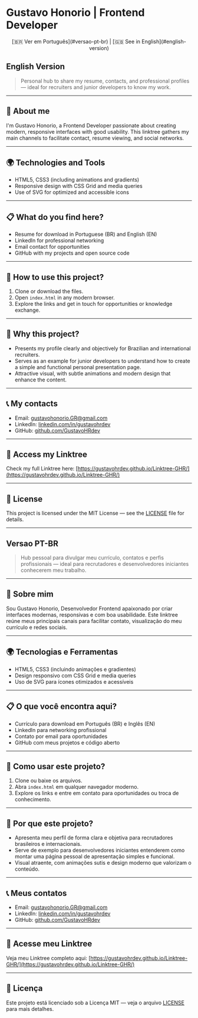 # Gustavo Honorio | Frontend Developer

<p align="center">
  [🇧🇷 Ver em Português](#versao-pt-br) | [🇬🇧 See in English](#english-version)
</p>

## English Version <a name="english-version"></a>

> Personal hub to share my resume, contacts, and professional profiles — ideal for recruiters and junior developers to know my work.

---

## 💼 About me

I'm Gustavo Honorio, a Frontend Developer passionate about creating modern, responsive interfaces with good usability. This linktree gathers my main channels to facilitate contact, resume viewing, and social networks.

---

## 🌍 Technologies and Tools

- HTML5, CSS3 (including animations and gradients)  
- Responsive design with CSS Grid and media queries  
- Use of SVG for optimized and accessible icons  

---

## 📋 What do you find here?

- Resume for download in Portuguese (BR) and English (EN)  
- LinkedIn for professional networking  
- Email contact for opportunities  
- GitHub with my projects and open source code  

---

## 🚀 How to use this project?

1. Clone or download the files.  
2. Open `index.html` in any modern browser.  
3. Explore the links and get in touch for opportunities or knowledge exchange.

---

## 🎯 Why this project?

- Presents my profile clearly and objectively for Brazilian and international recruiters.  
- Serves as an example for junior developers to understand how to create a simple and functional personal presentation page.  
- Attractive visual, with subtle animations and modern design that enhance the content.

---

## 📞 My contacts

- Email: [gustavohonorio.GR@gmail.com](mailto:gustavohonorio.GR@gmail.com)  
- LinkedIn: [linkedin.com/in/gustavohrdev](https://www.linkedin.com/in/gustavohrdev/)  
- GitHub: [github.com/GustavoHRdev](https://github.com/GustavoHRdev)  

---

## 🔗 Access my Linktree

Check my full Linktree here: [https://gustavohrdev.github.io/Linktree-GHR/](https://gustavohrdev.github.io/Linktree-GHR/)

---

## 📄 License

This project is licensed under the MIT License — see the [LICENSE](LICENSE) file for details.

---

## Versao PT-BR <a name="versao-pt-br"></a>

> Hub pessoal para divulgar meu currículo, contatos e perfis profissionais — ideal para recrutadores e desenvolvedores iniciantes conhecerem meu trabalho.

---

## 💼 Sobre mim

Sou Gustavo Honorio, Desenvolvedor Frontend apaixonado por criar interfaces modernas, responsivas e com boa usabilidade. Este linktree reúne meus principais canais para facilitar contato, visualização do meu currículo e redes sociais.

---

## 🌍 Tecnologias e Ferramentas

- HTML5, CSS3 (incluindo animações e gradientes)  
- Design responsivo com CSS Grid e media queries  
- Uso de SVG para ícones otimizados e acessíveis  

---

## 📋 O que você encontra aqui?

- Currículo para download em Português (BR) e Inglês (EN)  
- LinkedIn para networking profissional  
- Contato por email para oportunidades  
- GitHub com meus projetos e código aberto  

---

## 🚀 Como usar este projeto?

1. Clone ou baixe os arquivos.  
2. Abra `index.html` em qualquer navegador moderno.  
3. Explore os links e entre em contato para oportunidades ou troca de conhecimento.

---

## 🎯 Por que este projeto?

- Apresenta meu perfil de forma clara e objetiva para recrutadores brasileiros e internacionais.  
- Serve de exemplo para desenvolvedores iniciantes entenderem como montar uma página pessoal de apresentação simples e funcional.  
- Visual atraente, com animações sutis e design moderno que valorizam o conteúdo.

---

## 📞 Meus contatos

- Email: [gustavohonorio.GR@gmail.com](mailto:gustavohonorio.GR@gmail.com)  
- LinkedIn: [linkedin.com/in/gustavohrdev](https://www.linkedin.com/in/gustavohrdev/)  
- GitHub: [github.com/GustavoHRdev](https://github.com/GustavoHRdev)  

---

## 🔗 Acesse meu Linktree

Veja meu Linktree completo aqui: [https://gustavohrdev.github.io/Linktree-GHR/](https://gustavohrdev.github.io/Linktree-GHR/)

---

## 📄 Licença

Este projeto está licenciado sob a Licença MIT — veja o arquivo [LICENSE](LICENSE) para mais detalhes.
